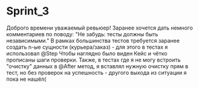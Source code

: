 # Sprint_3
Доброго времени уважаемый ревьюер!
Заранее хочется дать немного комментариев по поводу:
"Не забудь: тесты должны быть независимыми."
В рамках большинства тестов требуется заранее создать n-ые сущности (курьера/заказ) - для этого в тестах я использовал @Step
Чтобы наглядно было виден Кейс и чётко прописаны шаги проверки.
Также, в тестах где я не могу встроить "очистку" данных в @After метод, я вставлял нужную очистку прям в тест, но без проверок на успешность - другого выхода из ситуации я пока не нашёл(
